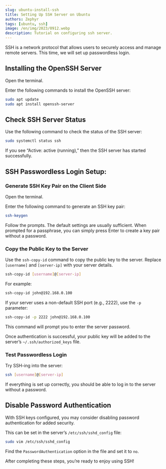 ```yaml
---
slug: ubuntu-install-ssh
title: Setting Up SSH Server on Ubuntu
authors: Zephyr
tags: [ubuntu, ssh]
image: /en/img/2023/0912.webp
description: Tutorial on configuring ssh server.
---
```


SSH is a network protocol that allows users to securely access and manage remote servers. This time, we will set up passwordless login.

## Installing the OpenSSH Server

Open the terminal.

Enter the following commands to install the OpenSSH server:

```bash
sudo apt update
sudo apt install openssh-server
```

## Check SSH Server Status

Use the following command to check the status of the SSH server:

```bash
sudo systemctl status ssh
```

If you see “Active: active (running),” then the SSH server has started successfully.

## SSH Passwordless Login Setup:

### Generate SSH Key Pair on the Client Side

Open the terminal.

Enter the following command to generate an SSH key pair:

```bash
ssh-keygen
```

Follow the prompts. The default settings are usually sufficient. When prompted for a passphrase, you can simply press Enter to create a key pair without a password.

### Copy the Public Key to the Server

Use the `ssh-copy-id` command to copy the public key to the server. Replace `[username]` and `[server-ip]` with your server details.

```bash
ssh-copy-id [username]@[server-ip]
```

For example:

```bash
ssh-copy-id john@192.168.0.100
```

If your server uses a non-default SSH port (e.g., 2222), use the `-p` parameter:

```bash
ssh-copy-id -p 2222 john@192.168.0.100
```

This command will prompt you to enter the server password.

Once authentication is successful, your public key will be added to the server’s `~/.ssh/authorized_keys` file.

### Test Passwordless Login

Try SSH-ing into the server:

```bash
ssh [username]@[server-ip]
```

If everything is set up correctly, you should be able to log in to the server without a password.

## Disable Password Authentication

With SSH keys configured, you may consider disabling password authentication for added security.

This can be set in the server’s `/etc/ssh/sshd_config` file:

```bash
sudo vim /etc/ssh/sshd_config
```

Find the `PasswordAuthentication` option in the file and set it to `no`.

After completing these steps, you’re ready to enjoy using SSH!

